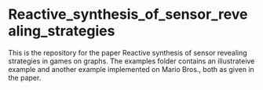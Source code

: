 # Reactive_synthesis_of_sensor_revealing_strategies

This is the repository for the paper Reactive synthesis of sensor revealing strategies in games on graphs.
The examples folder contains an illustrateive example and another example implemented on Mario Bros., both as given in the paper.

